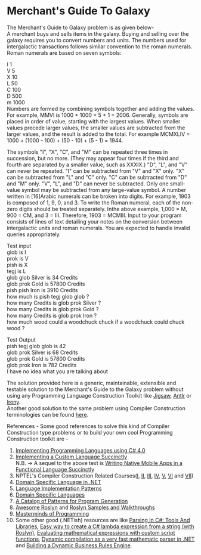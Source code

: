 # Merchant's Guide To Galaxy
      
The Merchant's Guide to Galaxy problem is as given below-      
A merchant buys and sells items in the galaxy. Buying and selling over the galaxy requires you to convert numbers and units. The numbers used for intergalactic transactions follows similar convention to the roman numerals. Roman numerals are based on seven symbols:    
      
I 1     
V 5      
X 10     
L 50      
C 100     
D 500      
m 1000     
Numbers are formed by combining symbols together and adding the values. For example, MMVI is 1000 + 1000 + 5 + 1 = 2006. Generally, symbols are placed in order of value, starting with the largest values. When smaller values precede larger values, the smaller values are subtracted from the larger values, and the result is added to the total. For example MCMXLIV = 1000 + (1000 - 100) + (50 - 10) + (5 - 1) = 1944.    
      
The symbols "I", "X", "C", and "M" can be repeated three times in succession, but no more. (They may appear four times if the third and fourth are separated by a smaller value, such as XXXIX.) "D", "L", and "V" can never be repeated. "I" can be subtracted from "V" and "X" only. "X" can be subtracted from "L" and "C" only. "C" can be subtracted from "D" and "M" only. "V", "L", and "D" can never be subtracted. Only one small-value symbol may be subtracted from any large-value symbol. A number written in [16]Arabic numerals can be broken into digits. For example, 1903 is composed of 1, 9, 0, and 3. To write the Roman numeral, each of the non-zero digits should be treated separately. Inthe above example, 1,000 = M, 900 = CM, and 3 = III. Therefore, 1903 = MCMIII. Input to your program consists of lines of text detailing your notes on the conversion between intergalactic units and roman numerals. You are expected to handle invalid queries appropriately.     
        
Test input      
glob is I     
prok is V     
pish is X     
tegj is L     
glob glob Silver is 34 Credits      
glob prok Gold is 57800 Credits      
pish pish Iron is 3910 Credits         
how much is pish tegj glob glob ?      
how many Credits is glob prok Silver ?      
how many Credits is glob prok Gold ?      
how many Credits is glob prok Iron ?       
how much wood could a woodchuck chuck if a woodchuck could chuck wood ?     
      
Test Output     
pish tegj glob glob is 42     
glob prok Silver is 68 Credits     
glob prok Gold is 57800 Credits     
glob prok Iron is 782 Credits      
I have no idea what you are talking about     
      
The solution provided here is a generic, maintainable, extensible and testable solution to the Merchant's Guide to the Galaxy  problem without using any Programming Language Construction Toolkit like [Jigsaw](https://code.google.com/archive/p/jigsaw-library/), [Antlr](https://en.wikipedia.org/wiki/ANTLR) or [Irony](https://www.codeproject.com/Articles/22650/Irony-NET-Compiler-Construction-Kit).          
Another good solution to the same problem using Compiler Construction terminologies can be found [here](http://awizkid.tumblr.com/post/100081789976/merchants-guide-to-galaxy).   

References -
Some good references to solve this kind of Compiler Construction type problems or to build your own cool Programming Construction toolkit are -
1) [Implementing Programming Languages using C# 4.0](https://www.codeproject.com/articles/272494/implementing-programming-languages-using-csharp)      
2) [Implementing a Custom Language Succinctly](https://www.syncfusion.com/ebooks/implementing-a-custom-language)       
   N.B. -> A sequel to the above text is [Writing Native Mobile Apps in a Functional Language Succinctly](https://www.syncfusion.com/ebooks/writing_native_mobile_apps_in_a_functional_language_succinctly)       
3) NPTEL's Compiler Construction Related Courses([I](https://nptel.ac.in/courses/111103016/), [II](https://nptel.ac.in/courses/106106049/), [III](https://nptel.ac.in/courses/106103070/), [IV](https://nptel.ac.in/courses/106104028/), [V](https://nptel.ac.in/courses/106108052/), [VI](https://nptel.ac.in/courses/106108113/) and [VII](https://nptel.ac.in/courses/106105190/))                
4) [Domain Specific Language in .NET](https://udooz.pressbooks.com/)        
5) [Language Implementation Patterns](https://pragprog.com/book/tpdsl/language-implementation-patterns)           
6) [Domain Specific Languages](https://www.martinfowler.com/books/dsl.html)       
7) [A Catalog of Patterns for Program Generation](http://www.voelter.de/data/pub/ProgramGeneration.pdf)         
8) [Awesome Roslyn](https://github.com/ironcev/awesome-roslyn) and [Roslyn Samples and Walkthroughs](https://github.com/dotnet/roslyn/wiki/Samples-and-Walkthroughs)                  
9) [Masterminds of Programming](http://shop.oreilly.com/product/9780596515171.do)             
10) Some other good (.NETish) resources are like [Parsing In C#: Tools And Libraries](https://tomassetti.me/parsing-in-csharp/), [Easy way to create a C# lambda expression from a string (with Roslyn)](https://www.strathweb.com/2018/01/easy-way-to-create-a-c-lambda-expression-from-a-string-with-roslyn/), [Evaluating mathematical expressions with custom script functions](https://stackoverflow.com/questions/43817154/evaluating-mathematical-expressions-with-custom-script-functions), [Dynamic compilation as a very fast mathematic parser in .NET](http://www.naun.org/main/NAUN/mcs/2015/a082002-224.pdf) and [Building a Dynamic Business Rules Engine](https://www.growthaccelerationpartners.com/blog/dynamic-business-rules-engine/).                     

